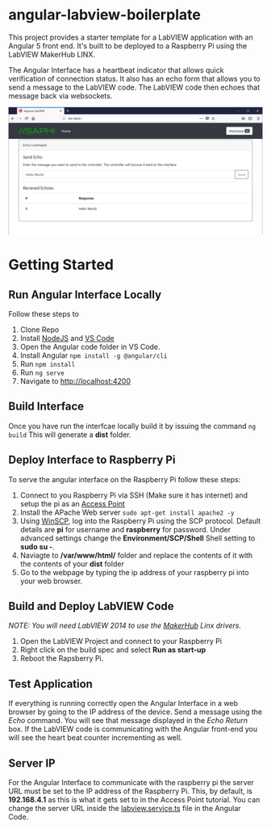 # angular-labview-boilerplate
This project provides a starter template for a LabVIEW application with an Angular 5 front end. It's built to be deployed to a Raspberry Pi using the LabVIEW MakerHub LINX.

The Angular Interface has a heartbeat indicator that allows quick verification of connection status. It also has an echo form that allows you to send a message to the LabVIEW code. The LabVIEW code then echoes that message back via websockets.

![Angular Interface](https://github.com/saphieng/angular-labview-boilerplate/blob/master/angular-code/src/assets/img/interface-screenshot.png "Angular Interface")


# Getting Started
## Run Angular Interface Locally
Follow these steps to 
1. Clone Repo
2. Install [NodeJS](https://nodejs.org/en/) and [VS Code](https://code.visualstudio.com/)
3. Open the Angular code folder in VS Code.
4. Install Angular `npm install -g @angular/cli`
5. Run `npm install`
6. Run `ng serve`
7. Navigate to [http://localhost:4200](http://localhost:4200)

## Build Interface
Once you have run the interfcae locally build it by issuing the command `ng build`
This will generate a **dist** folder.

## Deploy Interface to Raspberry Pi
To serve the angular interface on the Raspberry Pi follow these steps:
1. Connect to you Raspberry Pi via SSH (Make sure it has internet) and setup the pi as an [Access Point](https://www.raspberrypi.org/documentation/configuration/wireless/access-point.md) 
2. Install the APache Web server `sudo apt-get install apache2 -y`
2. Using [WinSCP](https://winscp.net/eng/download.php), log into the Raspberry Pi using the SCP protocol. 
Default details are **pi** for username and **raspberry** for password. Under advanced settings change the **Environment/SCP/Shell** Shell setting to **sudo su -**.
3. Naviagte to **/var/www/html/** folder and replace the contents of it with the contents of your **dist** folder
4. Go to the webpage by typing the ip address of your raspberry pi into your web browser.

## Build and Deploy LabVIEW Code
*NOTE: You will need LabVIEW 2014 to use the [MakerHub](https://www.labviewmakerhub.com/doku.php?id=learn:tutorials:libraries:linx:3-0) Linx drivers.*
1. Open the LabVIEW Project and connect to your Raspberry Pi
2. Right click on the build spec and select **Run as start-up**
3. Reboot the Rapsberry Pi.

## Test Application
If everything is running correctly open the Angular Interface in a web browser by going to the IP address of the device. Send a message using the *Echo* command. You will see that message displayed in the *Echo Return* box. If the LabVIEW code is communicating with the Angular front-end you will see the heart beat counter incrementing as well.

## Server IP
For the Angular Interface to communicate with the raspberry pi the server URL must be set to the IP address of the Raspberry Pi. This, by default, is **192.168.4.1** as this is what it gets set to in the Access Point tutorial. You can change the server URL inside the [labview.service.ts](https://github.com/saphieng/angular-labview-boilerplate/blob/master/angular-code/src/app/services/labview/labview.service.ts) file in the Angular Code.

